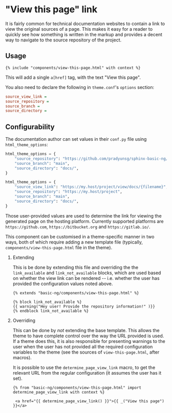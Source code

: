 # "View this page" link

It is fairly common for technical documentation websites to contain a link to
view the original sources of a page. This makes it easy for a reader to quickly
see how something is written in the markup and provides a decent way to navigate
to the source repository of the project.

## Usage

```jinja
{% include "components/view-this-page.html" with context %}
```

This will add a single `a[href]` tag, with the text "View this page".

You also need to declare the following in `theme.conf`'s `options` section:

```ini
source_view_link =
source_repository =
source_branch =
source_directory =
```

## Configurability

The documentation author can set values in their `conf.py` file using
`html_theme_options`:

```python
html_theme_options = {
    "source_repository": "https://github.com/pradyunsg/sphinx-basic-ng/",
    "source_branch": "main",
    "source_directory": "docs/",
}
```

```python
html_theme_options = {
    "source_view_link": "https://my.host/project/view/docs/{filename}",
    "source_repository": "https://my.host/project",
    "source_branch": "main",
    "source_directory": "docs/",
}
```

Those user-provided values are used to determine the link for viewing the
generated page on the hosting platform. Currently supported platforms are
`https://github.com`, `https://bitbucket.org` and `https://gitlab.io/`.

This component can be customised in a theme-specific manner in two ways, both of
which require adding a new template file (typically,
`components/view-this-page.html` file in the theme).

1. Extending

   This is be done by extending this file and overriding the the
   `link_available` and `link_not_available` blocks, which are used based on
   whether the view link can be rendered -- i.e. whether the user has provided
   the configuration values noted above.

   ```jinja
   {% extends "basic-ng/components/view-this-page.html" %}

   {% block link_not_available %}
   {{ warning("Hey user! Provide the repository information!" )}}
   {% endblock link_not_available %}
   ```

2. Overriding

   This can be done by _not_ extending the base template. This allows the theme
   to have complete control over the way the URL provided is used. If a theme
   does this, it is also responsible for presenting warnings to the user when
   the user has not provided all the required configuration variables to the
   theme (see the sources of `view-this-page.html`, after macros).

   It is possible to use the `determine_page_view_link` macro, to get the
   relevant URL from the regular configuration (it assumes the user has it set).

   ```jinja
   {% from "basic-ng/components/view-this-page.html" import determine_page_view_link with context %}

    <a href="{{ determine_page_view_link() }}">{{ _("View this page") }}</a>
   ```
